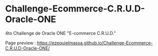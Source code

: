 # Challenge-Ecommerce-C.R.U.D-Oracle-ONE
4to Challenge de Oracle ONE "E-commerce C.R.U.D."

Page preview : https://ezequielmassa.github.io/Challenge-Ecommerce-C.R.U.D-Oracle-ONE/
